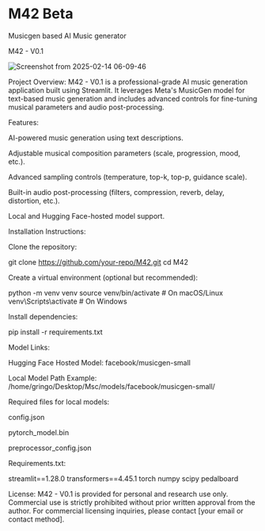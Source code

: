# M42 Beta
Musicgen based AI Music generator

M42 - V0.1





![Screenshot from 2025-02-14 06-09-46](https://github.com/user-attachments/assets/7575ce4f-b006-4d81-9f04-f0b60e91b227)










Project Overview:
M42 - V0.1 is a professional-grade AI music generation application built using Streamlit. It leverages Meta's MusicGen model for text-based music generation and includes advanced controls for fine-tuning musical parameters and audio post-processing.

Features:

AI-powered music generation using text descriptions.

Adjustable musical composition parameters (scale, progression, mood, etc.).

Advanced sampling controls (temperature, top-k, top-p, guidance scale).

Built-in audio post-processing (filters, compression, reverb, delay, distortion, etc.).

Local and Hugging Face-hosted model support.

Installation Instructions:

Clone the repository:

git clone https://github.com/your-repo/M42.git
cd M42

Create a virtual environment (optional but recommended):

python -m venv venv
source venv/bin/activate  # On macOS/Linux
venv\Scripts\activate     # On Windows

Install dependencies:

pip install -r requirements.txt

Model Links:

Hugging Face Hosted Model: facebook/musicgen-small

Local Model Path Example: /home/gringo/Desktop/Msc/models/facebook/musicgen-small/

Required files for local models:

config.json

pytorch_model.bin

preprocessor_config.json

Requirements.txt:

streamlit==1.28.0
transformers==4.45.1
torch
numpy
scipy
pedalboard

License:
M42 - V0.1 is provided for personal and research use only. Commercial use is strictly prohibited without prior written approval from the author. For commercial licensing inquiries, please contact [your email or contact method].


